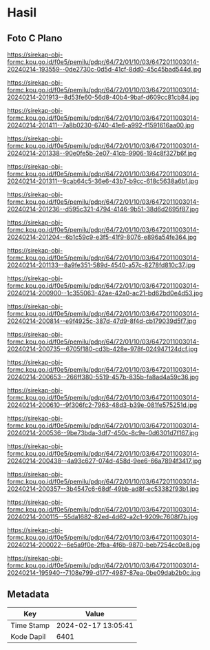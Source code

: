 # Hasil

## Foto C Plano

https://sirekap-obj-formc.kpu.go.id/f0e5/pemilu/pdpr/64/72/01/10/03/6472011003014-20240214-193559--0de2730c-0d5d-41cf-8dd0-45c45bad544d.jpg

https://sirekap-obj-formc.kpu.go.id/f0e5/pemilu/pdpr/64/72/01/10/03/6472011003014-20240214-201913--8d53fe60-56d8-40b4-9baf-d609cc81cb84.jpg

https://sirekap-obj-formc.kpu.go.id/f0e5/pemilu/pdpr/64/72/01/10/03/6472011003014-20240214-201411--7a8b0230-6740-41e6-a992-f1591616aa00.jpg

https://sirekap-obj-formc.kpu.go.id/f0e5/pemilu/pdpr/64/72/01/10/03/6472011003014-20240214-201338--90e0fe5b-2e07-41cb-9906-194c8f327b6f.jpg

https://sirekap-obj-formc.kpu.go.id/f0e5/pemilu/pdpr/64/72/01/10/03/6472011003014-20240214-201311--9cab64c5-36e6-43b7-b9cc-618c5638a6b1.jpg

https://sirekap-obj-formc.kpu.go.id/f0e5/pemilu/pdpr/64/72/01/10/03/6472011003014-20240214-201236--d595c321-4794-4146-9b51-38d6d2695f87.jpg

https://sirekap-obj-formc.kpu.go.id/f0e5/pemilu/pdpr/64/72/01/10/03/6472011003014-20240214-201204--6b1c59c9-e3f5-41f9-8076-e896a54fe364.jpg

https://sirekap-obj-formc.kpu.go.id/f0e5/pemilu/pdpr/64/72/01/10/03/6472011003014-20240214-201133--8a9fe351-589d-4540-a57c-8278fd810c37.jpg

https://sirekap-obj-formc.kpu.go.id/f0e5/pemilu/pdpr/64/72/01/10/03/6472011003014-20240214-200900--1c355063-42ae-42a0-ac21-bd62bd0e4d53.jpg

https://sirekap-obj-formc.kpu.go.id/f0e5/pemilu/pdpr/64/72/01/10/03/6472011003014-20240214-200814--e9f4925c-387d-47d9-8f4d-cb179039d5f7.jpg

https://sirekap-obj-formc.kpu.go.id/f0e5/pemilu/pdpr/64/72/01/10/03/6472011003014-20240214-200735--6705f180-cd3b-428e-978f-024947124dcf.jpg

https://sirekap-obj-formc.kpu.go.id/f0e5/pemilu/pdpr/64/72/01/10/03/6472011003014-20240214-200653--266ff380-5519-457b-835b-fa8ad4a59c36.jpg

https://sirekap-obj-formc.kpu.go.id/f0e5/pemilu/pdpr/64/72/01/10/03/6472011003014-20240214-200610--9f306fc2-7963-48d3-b39e-081fe575251d.jpg

https://sirekap-obj-formc.kpu.go.id/f0e5/pemilu/pdpr/64/72/01/10/03/6472011003014-20240214-200536--9be73bda-3df7-450c-8c9e-0d6301d7f167.jpg

https://sirekap-obj-formc.kpu.go.id/f0e5/pemilu/pdpr/64/72/01/10/03/6472011003014-20240214-200438--4a93c627-074d-458d-9ee6-66a7894f3417.jpg

https://sirekap-obj-formc.kpu.go.id/f0e5/pemilu/pdpr/64/72/01/10/03/6472011003014-20240214-200357--3b4547c6-68df-49bb-ad8f-ec53382f93b1.jpg

https://sirekap-obj-formc.kpu.go.id/f0e5/pemilu/pdpr/64/72/01/10/03/6472011003014-20240214-200115--55da1682-82ed-4d62-a2c1-9209c7608f7b.jpg

https://sirekap-obj-formc.kpu.go.id/f0e5/pemilu/pdpr/64/72/01/10/03/6472011003014-20240214-200022--6e5a9f0e-2fba-4f6b-9870-beb7254cc0e8.jpg

https://sirekap-obj-formc.kpu.go.id/f0e5/pemilu/pdpr/64/72/01/10/03/6472011003014-20240214-195940--7108e799-d177-4987-87ea-0be09dab2b0c.jpg


## Metadata

| Key        | Value               |
| ---------- | ------------------- |
| Time Stamp | 2024-02-17 13:05:41 |
| Kode Dapil | 6401                |




